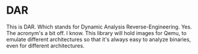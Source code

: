 # DAR
This is DAR. Which stands for Dynamic Analysis Reverse-Engineering. Yes. The acronym's a bit off. I know. This library will hold images for Qemu, to emulate different architectures so that it's always easy to analyze binaries, even for different architectures.
